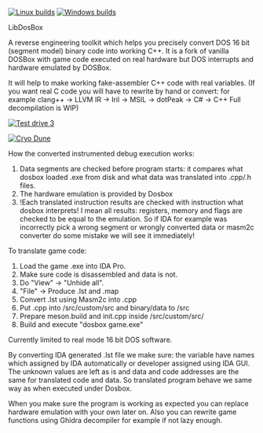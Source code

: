 [![Linux builds](https://github.com/xor2003/libdosbox/actions/workflows/linux.yml/badge.svg)](https://github.com/xor2003/libdosbox/actions/workflows/linux.yml)
[![Windows builds](https://github.com/xor2003/libdosbox/actions/workflows/windows.yml/badge.svg)](https://github.com/xor2003/libdosbox/actions/workflows/windows.yml)

LibDosBox

A reverse engineering toolkit which helps you precisely convert DOS 16 bit (segment model) binary code into working C++.
It is a fork of vanilla DOSBox with game code executed on real hardware but DOS interrupts and hardware emulated by DOSBox.

It will help to make working fake-assembler C++ code with real variables. 
(If you want real C code you will have to rewrite by hand or convert:
for example clang++ -> LLVM IR -> Iril -> MSIL -> dotPeak -> C# -> C++
Full decompilation is WIP)

[![Test drive 3](http://img.youtube.com/vi/MzK9RVgeWGM/0.jpg)](http://www.youtube.com/watch?v=MzK9RVgeWGM "Test drive 3")

[![Cryo Dune](http://img.youtube.com/vi/f-HArAmtXTc/0.jpg)](http://www.youtube.com/watch?v=f-HArAmtXTc "Cryo Dune")

How the converted instrumented debug execution works:
1. Data segments are checked before program starts: it compares what dosbox loaded .exe from disk and what data was translated into .cpp/.h files.
2. The hardware emulation is provided by Dosbox
3. !Each translated instruction results are checked with instruction what dosbox interprets! I mean all results: registers, memory and flags are checked to be equal to the emulation.
So if IDA for example was incorrectly pick a wrong segment or wrongly converted data or masm2c converter do some mistake we will see it immediately!

To translate game code:
1. Load the game .exe into IDA Pro.
2. Make sure code is disassembled and data is not.
3. Do "View" -> "Unhide all".
4. "File" -> Produce .lst and .map
5. Convert .lst using Masm2c into .cpp
6. Put .cpp into /src/custom/src and binary/data to /src
7. Prepare meson.build and init.cpp inside /src/custom/src/
8. Build and execute "dosbox game.exe"

Currently limited to real mode 16 bit DOS software.


By converting IDA generated .lst file we make sure:
the variable have names which assigned by IDA automatically or developer assigned using IDA GUI.
The unknown values are left as is and data and code addresses are the same for translated code and data.
So translated program behave we same way as when executed under Dosbox.

When you make sure the program is working as expected you can replace hardware emulation with your own later on.
Also you can rewrite game functions using Ghidra decompiler for example if not lazy enough.
